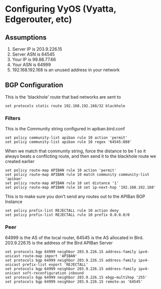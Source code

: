 # Configuring VyOS (Vyatta, Edgerouter, etc)

## Assumptions

1. Server IP is 203.9.226.15
2. Server ASN is 64545
3. Your IP is 99.88.77.66
4. Your ASN is 64999
5. 192.168.192.168 is an unused address in your network

## BGP Configuration

This is the 'blackhole' route that bad networks are sent to

    set protocols static route 192.168.192.168/32 blackhole

### Filters

This is the Community string configured in apiban.bird.conf

    set policy community-list apiban rule 10 action 'permit'
    set policy community-list apiban rule 10 regex '64545:888'

When we match that community string, force the distance to be 1 so it
always beats a conflicting route, and then send it to the blackhole
route we created earlier

    set policy route-map APIBAN rule 10 action 'permit'
    set policy route-map APIBAN rule 10 match community community-list 'apiban'
    set policy route-map APIBAN rule 10 set distance '1'
    set policy route-map APIBAN rule 10 set ip-next-hop '192.168.192.168'

This is to make sure you don't send any routes out to the APIBan BGP Instance

    set policy prefix-list REJECTALL rule 10 action deny
    set policy prefix-list REJECTALL rule 10 prefix 0.0.0.0/0

### Peer

64999 is the AS of the local router, 64545 is the AS allocated in Bird. 203.9.226.15 is
the address of the Bird APIBan Server

    set protocols bgp 64999 neighbor 203.9.226.15 address-family ipv4-unicast route-map import 'APIBAN'
    set protocols bgp 64999 neighbor 203.9.226.15 address-family ipv4-unicast prefix-list export 'REJECTALL'
    set protocols bgp 64999 neighbor 203.9.226.15 address-family ipv4-unicast soft-reconfiguration inbound
    set protocols bgp 64999 neighbor 203.9.226.15 ebgp-multihop '255'
    set protocols bgp 64999 neighbor 203.9.226.15 remote-as '64545'



